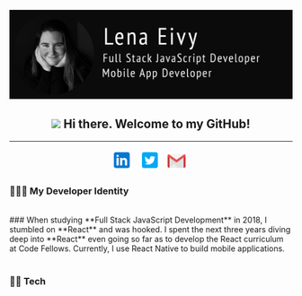 
![Header](./images/banner.png)
<h2 align="center"><img src="https://raw.githubusercontent.com/MartinHeinz/MartinHeinz/master/wave.gif" width="30px"> Hi there. Welcome to my GitHub!</h2>

------------------------------
<p align="center">
<a href="https://www.linkedin.com/in/lena-eivy/" target="_blank" rel="noopener noreferrer"><img height="38" src="./images/linkedin.png"></a>&nbsp;&nbsp;
<a href="https://twitter.com/applena" target="_blank" rel="noopener noreferrer"><img height="38" src="./images/twitter.png"></a>&nbsp;&nbsp;
<a href="mailto:applena@gmail.com" target="_blank" rel="noopener noreferrer"><img height="35" src="./images/gmail.png"></a>&nbsp;&nbsp;
</p>

<h3> 🕵🏻‍♀️ My Developer Identity</h3>
<br />
### When studying **Full Stack JavaScript Development** in 2018, I stumbled on **React** and was hooked. I spent the next three years diving deep into **React** even going so far as to develop the React curriculum at Code Fellows. Currently, I use React Native to build mobile applications.
<br /><br />
<h3> 🧙🏻 Tech</h3>

